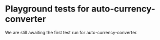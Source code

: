 # Playground tests for auto-currency-converter
We are still awaiting the first test run for auto-currency-converter.
